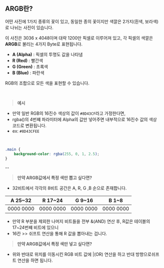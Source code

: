 ## ARGB란?

어떤 사진에 1가지 종류의 꽃이 있고, 동일한 종의 꽃이지만 색깔은 2가지(흰색, 보라색)로 나뉘는 사진이 있습니다.

이 사진은 3036 x 4048이며 대략 1200만 픽셀로 이루어져 있고, 각 픽셀의 색깔은 **ARGB**로 불리는 4가지 Byte로 표현됩니다.

- **A (Alpha)** : 픽셀의 투명도 값을 나타냄
- **R (Red)** : 빨간색
- **G (Green)** : 초록색
- **B (Blue)** : 파란색

RGB의 조합으로 모든 색을 표현할 수 있습니다.

<br>

> **예시**

- 만약 일반 RGB의 16진수 색상의 값이 `#8D43CF`라고 가정한다면,
- rgba()의 4번쨰 파라미터에 Alpha의 값만 넣어주면 내부적으로 16진수 값의 색상 코드로 변환됩니다.
- ex: `#8D43CFEE`

<br>

```css
.main {
    background-color: rgba(255, 0, 1, 2.5);
}
```

--

> **만약 ARGB값에서 특정 색만 뽑고 싶다면?**

- 32비트에서 각각의 8비트 공간은 A, R, G ,B 순으로 존재합니다.

|A 25~32|R 17~24|G 9~16|B 1~8|
|---|---|---|---|
|0000 0000|0000 0000|0000 0000|0000 0000|


- 만약 R 부분을 제외한 나머지 비트들을 전부 &(AND) 연산 후, R값은 테이블의 17~24번쨰 비트에 있으니
- 16칸 >> 쉬프트 연산을 통해 R 값을 뽑아내는 겁니다.

> **만약 ARGB값에서 특정 색만 넣고 싶다면?** 

- 위와 반대로 위치를 이동시킨 RGB 비트 값에 |(OR) 연산을 하고 반대 방향으로쉬프트 연산을 하면 됩니다.